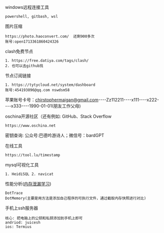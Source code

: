 windows远程连接工具

~~~
powershell, gitbash, wsl
~~~

图片压缩

```
https://photo.haoconvert.com/  还剩900多次
账号:open1713361860424326
```

clash免费节点

~~~SHELL
1. https://free.datiya.com/tags/clash/
2. 也可以去github找
~~~

节点订阅链接

~~~shell
1. https://tytycloud.net/system/dashboard
账号:454193896@qq.com nswdsm58
~~~



苹果账号卡号：[chirstophermaigan@gmail.com](mailto:chirstophermaigan@gmail.com)----Zz112211----x111----x222----x333----1990-01-01(朋友工作父母)

oschina开源社区（还有例如: GitHub、Stack Overflow

```
https://www.oschina.net
```

密钥查询: 公众号:巴德吟游诗人；微信号：bardGPT

在线工具

~~~
https://tool.lu/timestamp
~~~

mysql可视化工具

~~~
1. HeidiSQL 2. navicat
~~~

性能分析([内存泄漏学习](https://www.bilibili.com/video/BV1wD4y1v7dZ/?spm_id_from=333.788&vd_source=6575af2bb3053be3df86d366bf9da1b6))

~~~
DotTrace
DotMemory(主要是用方法是添加自己程序的可执行文件，通过截取内存快照进行对比)
~~~

手机上ssh服务器

~~~
核心: 把电脑上的公钥和私钥添加到手机上即可
andriod: juicesh
ios: Termius
~~~

